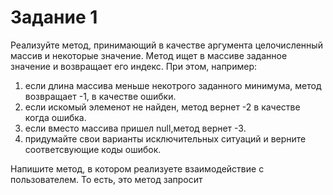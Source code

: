 # Задание 1
Реализуйте метод,  принимающий в качестве аргумента целочисленный массив и некоторые значение. Метод ищет в массиве заданное значение и возвращает его индекс. При этом, например:

1.  если длина массива меньше некотрого заданного минимума, метод возвращает -1, в качестве ошибки.
2. если искомый элеменот не найден, метод вернет -2 в качестве когда ошибка.
3. если вместо массива пришел null,метод вернет -3.
4. придумайте свои варианты исключительных ситуаций и верните соответсвующие коды ошибок.

Напишите метод, в котором реализуете взаимодействие с пользователем. То есть, это метод запросит 